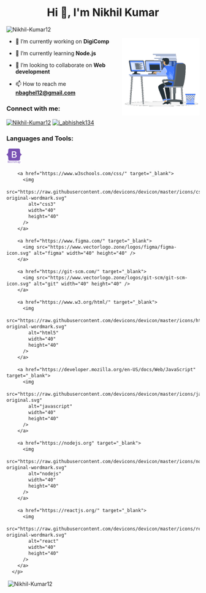 <h1 align="center">Hi 👋, I'm Nikhil Kumar</h1>
<p align="left"> <img src="https://komarev.com/ghpvc/?username=Nikhil-Kumar12&label=Profile%20views&color=0e75b6&style=flat" alt="Nikhil-Kumar12" /> </p>
<img align="right" width="40%" height"40%" src="https://raw.githubusercontent.com/Shuvo1260/shuvo1260/main/images/coding-boy.gif">

- 🔭 I’m currently working on **DigiComp**

- 🌱 I’m currently learning **Node.js**

- 👯 I’m looking to collaborate on **Web development**

- 📫 How to reach me **nbaghel12@gmail.com**

<h3 align="left">Connect with me:</h3>
<p align="left">
<a href="https://www.linkedin.com/in/nikhil-kumar-803a0b196" target="blank"><img align="center" src="https://cdn.jsdelivr.net/npm/simple-icons@3.0.1/icons/linkedin.svg" alt="Nikhil-Kumar12" height="30" width="40" /></a>
<a href="https://www.instagram.com/__ig_snowflake_" target="blank"><img align="center" src="https://cdn.jsdelivr.net/npm/simple-icons@3.0.1/icons/instagram.svg" alt="i_abhishek134" height="30" width="40" /></a>
</p>

<h3 align="left">Languages and Tools:</h3>

<p align="left">
        <a href="https://getbootstrap.com" target="_blank">
          <img
            src="https://raw.githubusercontent.com/devicons/devicon/master/icons/bootstrap/bootstrap-plain-wordmark.svg"
            alt="bootstrap"
            width="40"
            height="40"
          />
        </a>
  
        <a href="https://www.w3schools.com/css/" target="_blank">
          <img
            src="https://raw.githubusercontent.com/devicons/devicon/master/icons/css3/css3-original-wordmark.svg"
            alt="css3"
            width="40"
            height="40"
          />
        </a>
   
        <a href="https://www.figma.com/" target="_blank">
          <img src="https://www.vectorlogo.zone/logos/figma/figma-icon.svg" alt="figma" width="40" height="40" />
        </a>
  
        <a href="https://git-scm.com/" target="_blank">
          <img src="https://www.vectorlogo.zone/logos/git-scm/git-scm-icon.svg" alt="git" width="40" height="40" />
        </a>
  
        <a href="https://www.w3.org/html/" target="_blank">
          <img
            src="https://raw.githubusercontent.com/devicons/devicon/master/icons/html5/html5-original-wordmark.svg"
            alt="html5"
            width="40"
            height="40"
          />
        </a>
        
        <a href="https://developer.mozilla.org/en-US/docs/Web/JavaScript" target="_blank">
          <img
            src="https://raw.githubusercontent.com/devicons/devicon/master/icons/javascript/javascript-original.svg"
            alt="javascript"
            width="40"
            height="40"
          />
        </a>
  
        <a href="https://nodejs.org" target="_blank">
          <img
            src="https://raw.githubusercontent.com/devicons/devicon/master/icons/nodejs/nodejs-original-wordmark.svg"
            alt="nodejs"
            width="40"
            height="40"
          />
        </a>
        
        <a href="https://reactjs.org/" target="_blank">
          <img
            src="https://raw.githubusercontent.com/devicons/devicon/master/icons/react/react-original-wordmark.svg"
            alt="react"
            width="40"
            height="40"
          />
        </a>
      </p>

<p>&nbsp;<img align="center" src="https://github-readme-stats.vercel.app/api?username=Nikhil-Kumar12&show_icons=true&locale=en" alt="Nikhil-Kumar12" /></p>

